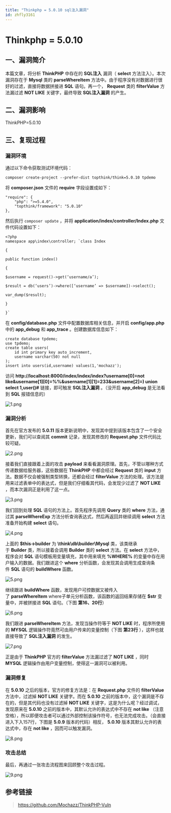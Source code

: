 ```yaml
---
title: "Thinkphp = 5.0.10 sql注入漏洞"
id: zhfly3161
---
```


# Thinkphp = 5.0.10

## 一、漏洞简介

本篇文章，将分析 **ThinkPHP** 中存在的 **SQL注入** 漏洞（ **select** 方法注入）。本次漏洞存在于 **Mysql** 类的 **parseWhereItem** 方法中。由于程序没有对数据进行很好的过滤，直接将数据拼接进 **SQL** 语句。再一个， **Request** 类的 **filterValue** 方法漏过滤 **NOT LIKE** 关键字，最终导致 **SQL注入漏洞** 的产生。

## 二、漏洞影响

ThinkPHP=5.0.10

## 三、复现过程

### 漏洞环境

通过以下命令获取测试环境代码：

```
composer create-project --prefer-dist topthink/think=5.0.10 tpdemo 
```

将 **composer.json** 文件的 **require** 字段设置成如下：

```
"require": {
    "php": ">=5.4.0",
    "topthink/framework": "5.0.10"
}, 
```

然后执行 `composer update` ，并将 **application/index/controller/Index.php** 文件代码设置如下：

```
<?php
namespace app\index\controller; `class Index

{

public function index()

{

$username = request()->get(‘username/a’);

$result = db(‘users’)->where([‘username’ => $username])->select();

var_dump($result);

}

}` 
```

在 **config/database.php** 文件中配置数据库相关信息，并开启 **config/app.php** 中的 **app_debug** 和 **app_trace** 。创建数据库信息如下：

```
create database tpdemo;
use tpdemo;
create table users(
	id int primary key auto_increment,
	username varchar(50) not null
);
insert into users(id,username) values(1,'mochazz'); 
```

访问 **http://localhost:8000/index/index/index?username[0]=not like&username[1][0]=%%&username[1][1]=233&username[2]=) union select 1,user()#** 链接，即可触发 **SQL注入漏洞** 。（没开启 **app_debug** 是无法看到 **SQL** 报错信息的）

![1.png](../img/e91f63fbfbb2029af621785412114917.png)

### 漏洞分析

首先在官方发布的 **5.0.11** 版本更新说明中，发现其中提到该版本包含了一个安全更新，我们可以查阅其 **commit** 记录，发现其修改的 **Request.php** 文件代码比较可疑。

![2.png](../img/4b4b8d1db09587a6d61ab0c11eea409e.png)

接着我们直接跟着上面的攻击 **payload** 来看看漏洞原理。首先，不管以哪种方式传递数据给服务器，这些数据在 **ThinkPHP** 中都会经过 **Request** 类的 **input** 方法。数据不仅会被强制类型转换，还都会经过 **filterValue** 方法的处理。该方法是用来过滤表单中的表达式，但是我们仔细看其代码，会发现少过滤了 **NOT LIKE** ，而本次漏洞正是利用了这一点。

![3.png](../img/d50040accb8ba21f42867043ea6a6a6d.png)

我们回到处理 **SQL** 语句的方法上。首先程序先调用 **Query** 类的 **where** 方法，通过其 **parseWhereExp** 方法分析查询表达式，然后再返回并继续调用 **select** 方法准备开始构建 **select** 语句。

![4.png](../img/a67390cd3f2be79ca2a830d57544bbec.png)

上面的 **$this->builder** 为 **\think\db\builder\Mysql** 类，该类继承于 **Builder** 类，所以接着会调用 **Builder** 类的 **select** 方法。在 **select** 方法中，程序会对 **SQL** 语句模板用变量填充，其中用来填充 **%WHERE%** 的变量中存在用户输入的数据。我们跟进这个 **where** 分析函数，会发现其会调用生成查询条件 **SQL** 语句的 **buildWhere** 函数。

![5.png](../img/06ac855fc419c3f819c482649e22bde4.png)

继续跟进 **buildWhere** 函数，发现用户可控数据又被传入了 **parseWhereItem** where子单元分析函数，该函数的返回结果存储在 **$str** 变量中，并被拼接进 **SQL** 语句。（下图 **第16、20行**）

![6.png](../img/b0d2a4dd919e7310b7ef95e5d53de503.png)

我们跟进 **parseWhereItem** 方法，发现当操作符等于 **NOT LIKE** 时，程序所使用的 **MYSQL** 逻辑操作符竟然可由用户传来的变量控制（下图 **第23行** ），这样也就直接导致了 **SQL注入漏洞** 的发生。

![7.png](../img/861e47dcad724cfd98d53c94709a5891.png)

正是由于 **ThinkPHP** 官方的 **filterValue** 方法漏过滤了 **NOT LIKE** ，同时 **MYSQL** 逻辑操作由用户变量控制，使得这一漏洞可以被利用。

### 漏洞修复

在 **5.0.10** 之后的版本，官方的修复方法是：在 **Request.php** 文件的 **filterValue** 方法中，过滤掉 **NOT LIKE** 关键字。而在 **5.0.10** 之前的版本中，这个漏洞是不存在的，但是其代码也没有过滤掉 **NOT LIKE** 关键字，这是为什么呢？经过调试，发现原来在 **5.0.10** 之前的版本中，其默认允许的表达式中不存在 **not like** （注意空格），所以即便攻击者可以通过外部控制该操作符号，也无法完成攻击。（会直接进入下入157行，下图是 **5.0.9** 版本的代码）相反， **5.0.10** 版本其默认允许的表达式中，存在 **not like** ，因而可以触发漏洞。

![8.png](../img/904d50fa869435038ed0322a0619d599.png)

### 攻击总结

最后，再通过一张攻击流程图来回顾整个攻击过程。

![9.png](../img/aedc2ee879068064400bc53b7fa0e4f7.png)

## 参考链接

> https://github.com/Mochazz/ThinkPHP-Vuln